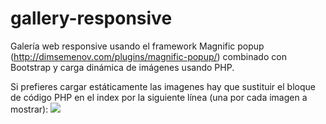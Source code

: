 # gallery-responsive
Galería web responsive usando el framework Magnific popup (http://dimsemenov.com/plugins/magnific-popup/) combinado con Bootstrap y carga dinámica de imágenes usando PHP.

Si prefieres cargar estáticamente las imagenes hay que sustituir el bloque de código PHP en el index por la siguiente línea (una por cada imagen a mostrar):
<a href="rutaDeLaImagen" title="Título"><img src="rutaDeLaImagenAqui"/></a>
